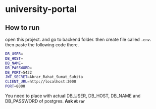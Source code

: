 # university-portal

## How to run

open this project. and go to backend folder. then create file called `.env`. then paste the following code there.

```bash
DB_USER=
DB_HOST=
DB_NAME=
DB_PASSWORD=
DB_PORT=5432
JWT_SECRET=Abrar_Rahat_Sumat_Suhita
CLIENT_URL=http://localhost:3000
PORT=8000
```

You need to place with actual DB_USER, DB_HOST, DB_NAME and DB_PASSWORD of postgres. **Ask `Abrar`**
